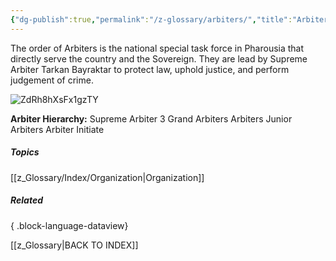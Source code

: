 ```yaml
---
{"dg-publish":true,"permalink":"/z-glossary/arbiters/","title":"Arbiters","hide":true,"noteIcon":""}
---
```


The order of Arbiters is the national special task force in Pharousia that directly serve the country and the Sovereign. They are lead by Supreme Arbiter Tarkan Bayraktar to protect law, uphold justice, and perform judgement of crime.

![ZdRh8hXsFx1gzTY](https://i.imgur.com/2bbuvvr.png)

**Arbiter Hierarchy:**
Supreme Arbiter
3 Grand Arbiters 
Arbiters 
Junior Arbiters
Arbiter Initiate

##### Topics
[[z_Glossary/Index/Organization\|Organization]]

##### Related

{ .block-language-dataview}

[[z_Glossary\|BACK TO INDEX]]
